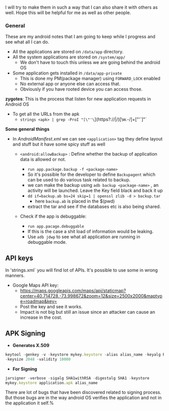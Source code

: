 I will try to make them in such a way that I can also share it with others as well. Hope this will be helpful for me as well as other people.

### General

These are my android notes that I am going to keep while I progress and see what all I can do.

- All the applications are stored on `/data/app` directory.
- All the system applications are stored on `/system/app/`
    - We don't have to touch this unless we are going behind the android OS
- Some application gets installed in `/data/app-private`
    - This is done my PM(package manager) using `FORWARD_LOCK` enabled
    - No external app or anyone else can access that.
    - Obviously if you have rooted device you can access those.

**zygotes**: This is the process that listen for new application requests in Android OS


* To get all the URLs from the apk
    -  `strings <apk> | grep -ProI "[\"'\`](https?://|/)[\w\.-/]+[\"'\`]"`

**Some general things**

- In *AndroidManifest.xml* we can see `<application>` tag they define layout and stuff but it have some spicy stuff as well
    - `<android:allowBackup>` : Define whether the backup of application data is allowed or not.
        - `run app.package.backup -f <package-name>`
        - So it's possible for the developer to define `Backupagent`  which can be used to do various task related to backup.
        - we can make the backup using `adb backup <package-name>` , an activity will be launched. Leave the Key field black and back it up
        - `dd if=backup.ab bs=24 skip=1 | openssl zlib -d > backup.tar`
            - here `backup.ab` is placed in the $(pwd)
        - extract the tar and see if the databases etc is also being shared.

    - Check if the app is debuggable:
        - `run app.pacage.debuggable`
        - If this is the case a shit load of information would be leaking.
        - Use `adb jdwp` to see what all application are running in debuggable mode.
        

## API keys

In 'strings.xml` you will find lot of APIs. It's possible to use some in wrong manners.

* Google Maps API key:
    - https://maps.googleapis.com/maps/api/staticmap?center=40.714728,-73.998672&zoom=12&size=2500x2000&maptype=roadmap&key=
    - Post the key and see it works.
    - Impact is not big but still an issue since an attacker can cause an increase in the cost.

## APK Signing

* **Generates X.509**

```jsx
keytool -genkey -v -keystore mykey.keystore -alias alias_name -keyalg RSA
-keysize 2048 -validity 10000
```

* **For Signing**

```jsx
jarsigner -verbose -sigalg SHA1withRSA -digestalg SHA1 -keystore
mykey.keystore application.apk alias_name
```

There are lot of bugs that have been discovered related to signing process. But those bugs are in the way android OS verifies the application and not in the application it self.%

